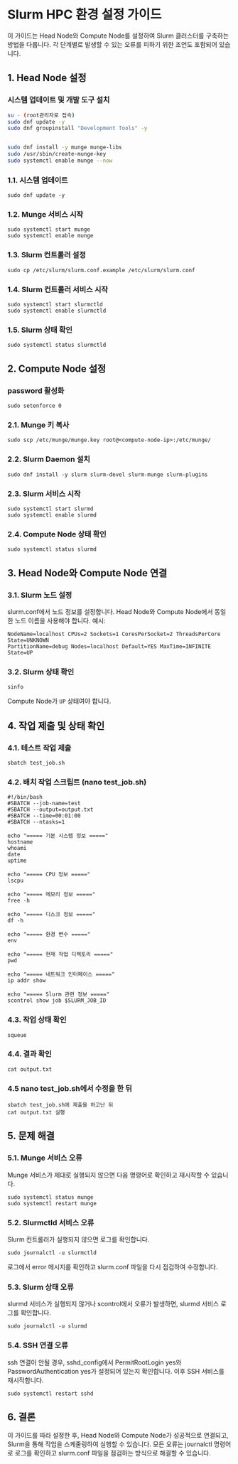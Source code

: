 # Slurm HPC 환경 설정 가이드

이 가이드는 Head Node와 Compute Node를 설정하여 Slurm 클러스터를 구축하는 방법을 다룹니다. 각 단계별로 발생할 수 있는 오류를 피하기 위한 조언도 포함되어 있습니다.

## 1. Head Node 설정

### 시스템 업데이트 및 개발 도구 설치

```bash
su - (root관리자로 접속)
sudo dnf update -y
sudo dnf groupinstall "Development Tools" -y


sudo dnf install -y munge munge-libs
sudo /usr/sbin/create-munge-key
sudo systemctl enable munge --now
```

### 1.1. 시스템 업데이트
```shell
sudo dnf update -y
```

### 1.2. Munge 서비스 시작
```shell
sudo systemctl start munge
sudo systemctl enable munge
```

### 1.3. Slurm 컨트롤러 설정
```shell
sudo cp /etc/slurm/slurm.conf.example /etc/slurm/slurm.conf
```

### 1.4. Slurm 컨트롤러 서비스 시작
```shell
sudo systemctl start slurmctld
sudo systemctl enable slurmctld
```

### 1.5. Slurm 상태 확인
```shell
sudo systemctl status slurmctld
```

## 2. Compute Node 설정

### password 활성화
```shell
sudo setenforce 0
```

### 2.1. Munge 키 복사
```shell
sudo scp /etc/munge/munge.key root@<compute-node-ip>:/etc/munge/
```

### 2.2. Slurm Daemon 설치
```shell
sudo dnf install -y slurm slurm-devel slurm-munge slurm-plugins
```

### 2.3. Slurm 서비스 시작
```shell
sudo systemctl start slurmd
sudo systemctl enable slurmd
```

### 2.4. Compute Node 상태 확인
```shell
sudo systemctl status slurmd
```

## 3. Head Node와 Compute Node 연결

### 3.1. Slurm 노드 설정
slurm.conf에서 노드 정보를 설정합니다. Head Node와 Compute Node에서 동일한 노드 이름을 사용해야 합니다. 예시:

```
NodeName=localhost CPUs=2 Sockets=1 CoresPerSocket=2 ThreadsPerCore State=UNKNOWN
PartitionName=debug Nodes=localhost Default=YES MaxTime=INFINITE State=UP
```

### 3.2. Slurm 상태 확인
```shell
sinfo
```

Compute Node가 `UP` 상태여야 합니다.

## 4. 작업 제출 및 상태 확인

### 4.1. 테스트 작업 제출
```shell
sbatch test_job.sh
```

### 4.2. 배치 작업 스크립트 (nano test_job.sh)
```shell
#!/bin/bash
#SBATCH --job-name=test
#SBATCH --output=output.txt
#SBATCH --time=00:01:00
#SBATCH --ntasks=1

echo "===== 기본 시스템 정보 ====="
hostname
whoami
date
uptime

echo "===== CPU 정보 ====="
lscpu

echo "===== 메모리 정보 ====="
free -h

echo "===== 디스크 정보 ====="
df -h

echo "===== 환경 변수 ====="
env

echo "===== 현재 작업 디렉토리 ====="
pwd

echo "===== 네트워크 인터페이스 ====="
ip addr show

echo "===== Slurm 관련 정보 ====="
scontrol show job $SLURM_JOB_ID
```

### 4.3. 작업 상태 확인
```shell
squeue
```

### 4.4. 결과 확인
```shell
cat output.txt
```

### 4.5 nano  test_job.sh에서 수정을 한 뒤 
```
sbatch test_job.sh에 제출을 하고난 뒤 
cat output.txt 실행 
```

## 5. 문제 해결

### 5.1. Munge 서비스 오류
Munge 서비스가 제대로 실행되지 않으면 다음 명령어로 확인하고 재시작할 수 있습니다.
```shell
sudo systemctl status munge  
sudo systemctl restart munge
```

### 5.2. Slurmctld 서비스 오류
Slurm 컨트롤러가 실행되지 않으면 로그를 확인합니다.
```shell
sudo journalctl -u slurmctld
```
로그에서 error 메시지를 확인하고 slurm.conf 파일을 다시 점검하여 수정합니다.

### 5.3. Slurm 상태 오류
slurmd 서비스가 실행되지 않거나 scontrol에서 오류가 발생하면, slurmd 서비스 로그를 확인합니다.
```shell
sudo journalctl -u slurmd
```

### 5.4. SSH 연결 오류
ssh 연결이 안될 경우, sshd_config에서 PermitRootLogin yes와 PasswordAuthentication yes가 설정되어 있는지 확인합니다. 이후 SSH 서비스를 재시작합니다.
```shell
sudo systemctl restart sshd
```

## 6. 결론

이 가이드를 따라 설정한 후, Head Node와 Compute Node가 성공적으로 연결되고, Slurm을 통해 작업을 스케줄링하여 실행할 수 있습니다. 모든 오류는 journalctl 명령어로 로그를 확인하고 slurm.conf 파일을 점검하는 방식으로 해결할 수 있습니다.
